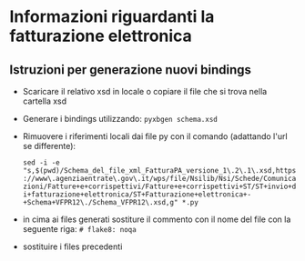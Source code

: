 # Informazioni riguardanti la fatturazione elettronica

## Istruzioni per generazione nuovi bindings

* Scaricare il relativo xsd in locale o copiare il file che si trova nella cartella xsd
* Generare i bindings utilizzando: `pyxbgen schema.xsd`
* Rimuovere i riferimenti locali dai file py con il comando (adattando l'url se differente):

  `sed -i -e "s,$(pwd)/Schema_del_file_xml_FatturaPA_versione_1\.2\.1\.xsd,https://www\.agenziaentrate\.gov\.it/wps/file/Nsilib/Nsi/Schede/Comunicazioni/Fatture+e+corrispettivi/Fatture+e+corrispettivi+ST/ST+invio+di+fatturazione+elettronica/ST+Fatturazione+elettronica+-+Schema+VFPR12\./Schema_VFPR12\.xsd,g" *.py`

* in cima ai files generati sostiture il commento con il nome del file con la seguente riga:
  `# flake8: noqa`
* sostituire i files precedenti
